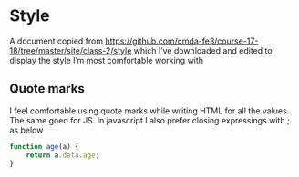 # Style

A document copied from https://github.com/cmda-fe3/course-17-18/tree/master/site/class-2/style which I’ve downloaded and edited to display the style I’m most comfortable working with

## Quote marks

I feel comfortable using quote marks while writing HTML for all the values. The same goed for JS. In javascript I also prefer closing expressings with ; as below

```javascript
function age(a) {
    return a.data.age;
}
```